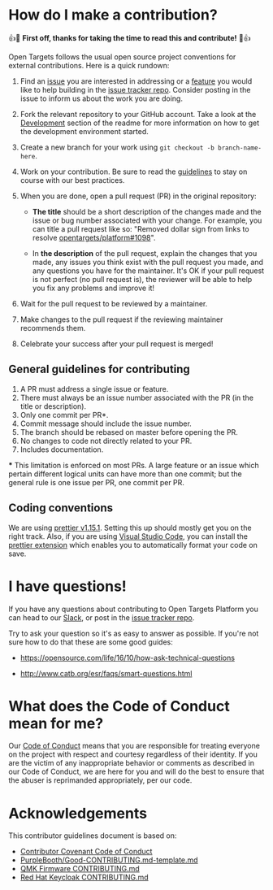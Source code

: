 # How do I make a contribution?

👍🎉 **First off, thanks for taking the time to read this and contribute!** 🎉👍

Open Targets follows the usual open source project conventions for external contributions. Here is a quick rundown:

1. Find an [issue](https://github.com/opentargets/platform/issues?q=is%3Aissue+is%3Aopen) you are interested in addressing or a [feature](https://github.com/opentargets/platform/labels/Kind%3A%20New%20feature) you would like to help building in the [issue tracker repo](https://github.com/opentargets/platform). Consider posting in the issue to inform us about the work you are doing.

2. Fork the relevant repository to your GitHub account. Take a look at the [Development](../README.md#development) section of the readme for more information on how to get the development environment started.

3. Create a new branch for your work using `git checkout -b branch-name-here`.

4. Work on your contribution. Be sure to read the [guidelines](#guidelines) to stay on course with our best practices.

5. When you are done, open a pull request (PR) in the original repository:

   - **The title** should be a short description of the changes made and the issue or bug number associated with your change. For example, you can title a pull request like so: "Removed dollar sign from links to resolve [opentargets/platform#1098](https://github.com/opentargets/platform/issues/1098)".

   - In **the description** of the pull request, explain the changes that you made, any issues you think exist with the pull request you made, and any questions you have for the maintainer. It's OK if your pull request is not perfect (no pull request is), the reviewer will be able to help you fix any problems and improve it!

6. Wait for the pull request to be reviewed by a maintainer.

7. Make changes to the pull request if the reviewing maintainer recommends them.

8. Celebrate your success after your pull request is merged!

## <a name="guidelines"></a> General guidelines for contributing

1. A PR must address a single issue or feature.
2. There must always be an issue number associated with the PR (in the title or description).
3. Only one commit per PR\*.
4. Commit message should include the issue number.
5. The branch should be rebased on master before opening the PR.
6. No changes to code not directly related to your PR.
7. Includes documentation.

**\*** This limitation is enforced on most PRs. A large feature or an issue which pertain different logical units can have more than one commit; but the general rule is one issue per PR, one commit per PR.

## Coding conventions

We are using [prettier v1.15.1](https://prettier.io/). Setting this up should mostly get you on the right track. Also, if you are using [Visual Studio Code](https://code.visualstudio.com/), you can install the [prettier extension](https://marketplace.visualstudio.com/items?itemName=esbenp.prettier-vscode) which enables you to automatically format your code on save.

# I have questions!

If you have any questions about contributing to Open Targets Platform you can head to our [Slack](https://opentargets-dev.slack.com/archives/C02UV8545), or post in the [issue tracker repo](https://github.com/opentargets/platform/issues).

Try to ask your question so it's as easy to answer as possible. If you're not sure how to do that these are some good guides:

- https://opensource.com/life/16/10/how-ask-technical-questions

- http://www.catb.org/esr/faqs/smart-questions.html

# What does the Code of Conduct mean for me?

Our [Code of Conduct](docs/CODE_OF_CONDUCT.md) means that you are responsible for treating everyone on the project with respect and courtesy regardless of their identity. If you are the victim of any inappropriate behavior or comments as described in our Code of Conduct, we are here for you and will do the best to ensure that the abuser is reprimanded appropriately, per our code.

# Acknowledgements

This contributor guidelines document is based on:

- [Contributor Covenant Code of Conduct](https://www.contributor-covenant.org/version/1/4/code-of-conduct/)
- [PurpleBooth/Good-CONTRIBUTING.md-template.md](https://gist.github.com/PurpleBooth/b24679402957c63ec426)
- [QMK Firmware CONTRIBUTING.md](https://github.com/qmk/qmk_firmware/blob/master/docs/contributing.md)
- [Red Hat Keycloak CONTRIBUTING.md](https://github.com/keycloak/keycloak/blob/master/CONTRIBUTING.md)
